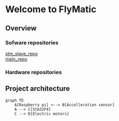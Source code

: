 # Welcome to FlyMatic

## Overview

### Sofware repositories
[stm_slave_repo](https://github.com/inpgbburda/Stm32f401.git)  
[main_repo](https://github.com/TomBartDrone/drone_code.git)

### Hardware repositories

## Project architecture

``` mermaid
graph TD
    A[Raspberry pi] <--> B[Accelleration sensor]
    A --> C[Stm32F4]
    C --> D[Electric motors]
```